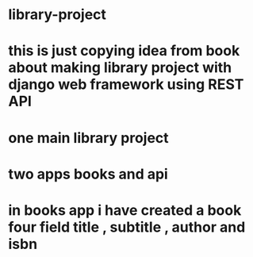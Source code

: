# library-project
# this is just copying idea from book about making library project with django web framework using REST API 
# one main library project 
# two apps books and api
# in books app i have created a book four field title , subtitle , author and isbn 
